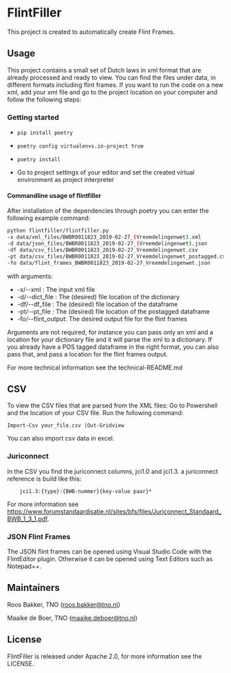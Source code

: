 # FlintFiller

This project is created to automatically create Flint Frames. 

## Usage

This project contains a small set of Dutch laws in xml format that are already processed and ready to view.
You can find the files under data, in different formats including flint frames.
If you want to run the code on a new xml, add your xml file and go to the project location on your computer 
and follow the following steps:

### Getting started
- `pip install poetry`
- `poetry config virtualenvs.in-project true`
- `poetry install`

- Go to project settings of your editor and set the created virtual environment as project interpreter

#### Commandline usage of flintfiller

After installation of the dependencies through poetry you can enter the following example command:

``` bash
python flintfiller/flintfiller.py 
-x data/xml_files/BWBR0011823_2019-02-27_(Vreemdelingenwet).xml 
-d data/json_files/BWBR0011823_2019-02-27_(Vreemdelingenwet).json 
-df data/csv_files/BWBR0011823_2019-02-27_Vreemdelingenwet.csv 
-pt data/csv_files/BWBR0011823_2019-02-27_Vreemdelingenwet_postagged.csv
-fo data/flint_frames_BWBR0011823_2019-02-27_Vreemdelingenwet.json
```

with arguments:
- -x/--xml : The input xml file
- -d/--dict_file : The (desired) file location of the dictionary
- -df/--df_file : The (desired) file location of the dataframe
- -pt/--pt_file : The (desired) file location of the postagged dataframe
- -fo/--flint_output: The desired output file for the flint frames 

Arguments are not required, for instance you can pass only an xml and a location for your dictionary file and it will
parse the xml to a dictionary. If you already have a POS tagged dataframe in the right format, you can also pass that,
and pass a location for the flint frames output. 

For more technical information see the technical-README.md


## CSV

To view the CSV files that are parsed from the XML files:
Go to Powershell and the location of your CSV file.
Run the following command:

```
Import-Csv your_file.csv |Out-Gridview
```

You can also import csv data in excel. 

### Juriconnect

In the CSV you find the juriconnect columns, jci1.0 and jci1.3. a juriconnect reference is build like this: 

```
    jci1.3:{type}:{BWB-nummer}{key-value paar}*
```

For more information see https://www.forumstandaardisatie.nl/sites/bfs/files/Juriconnect_Standaard_BWB_1_3_1.pdf.

### JSON Flint Frames

The JSON flint frames can be opened using Visual Studio Code with the FlintEditor plugin.
Otherwise it can be opened using Text Editors such as Notepad++.

## Maintainers
Roos Bakker, TNO (roos.bakker@tno.nl)

Maaike de Boer, TNO (maaike.deboer@tno.nl)

## License

FlintFiller is released under Apache 2.0, for more information see the LICENSE.

